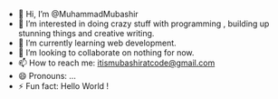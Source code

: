 - 👋 Hi, I’m @MuhammadMubashir
- 👀 I’m interested in doing crazy stuff with programming , building up stunning things and creative writing.
- 🌱 I’m currently learning web development.
- 💞️ I’m looking to collaborate on nothing for now.
- 📫 How to reach me: itismubashiratcode@gmail.com
- 😄 Pronouns: ...
- ⚡ Fun fact: Hello World !

<!---
ProgrammerMuhammadMubashir/ProgrammerMuhammadMubashir is a ✨ special ✨ repository because its `README.md` (this file) appears on your GitHub profile.
You can click the Preview link to take a look at your changes.
--->
